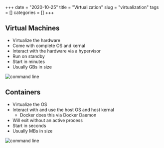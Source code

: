 +++ 
date = "2020-10-25"
title = "Virtualization"
slug = "virtualization" 
tags = []
categories = []
+++


## Virtual Machines
- Virtualize the hardware
- Come with complete OS and kernal
- Interact with the hardware via a hypervisor
- Run on standby
- Start in minutes
- Usually GBs in size

![command line](/images/virtualization_virtual_machine.jpeg)

## Containers
- Virtualize the OS
- Interact with and use the host OS and host kernal
    - Docker does this via Docker Daemon
- Will exit without an active process
- Start in seconds
- Usually MBs in size

![command line](/images/virtualization_container.jpeg)

